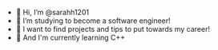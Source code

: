 - 🌱 Hi, I’m @sarahh1201
- 🌱 I’m studying to become a software engineer!
- 🌱 I want to find projects and tips to put towards my career!
- 🌱 And I'm currently learning C++

<!---
sarahh1201/sarahh1201 is a ✨ special ✨ repository because its `README.md` (this file) appears on your GitHub profile.
You can click the Preview link to take a look at your changes.
--->
